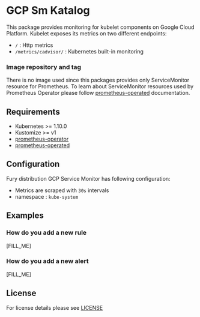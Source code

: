 # GCP Sm Katalog

This package provides monitoring for kubelet components on Google Cloud Platform. Kubelet exposes its metrics on two different endpoints: 
- `/` : Http metrics
- `/metrics/cadvisor/` : Kubernetes built-in monitoring 

### Image repository and tag

There is no image used since this packages provides only ServiceMonitor resource for Prometheus. To learn about ServiceMonitor resources used by Prometheus Operator please follow [prometheus-operated]() documentation.


## Requirements

- Kubernetes >= 1.10.0
- Kustomize >= v1
- [prometheus-operator]()
- [prometheus-operated]()


## Configuration

Fury distribution GCP Service Monitor has following configuration:

- Metrics are scraped with `30s` intervals 
- namespace : `kube-system`


## Examples

### How do you add a new rule
[FILL_ME]

### How do you add a new alert
[FILL_ME]





## License

For license details please see [LICENSE](license_link) 
